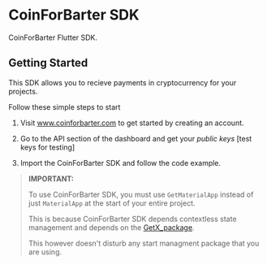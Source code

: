 # CoinForBarter SDK

CoinForBarter Flutter SDK.

## Getting Started

This SDK allows you to recieve payments in cryptocurrency for your projects.

Follow these simple steps to start

1. Visit www.coinforbarter.com to get started by creating an account.

2. Go to the API section of the dashboard and get your _public keys_ [test keys for testing]

3. Import the CoinForBarter SDK and follow the code example.

> **IMPORTANT:**
>
> To use CoinForBarter SDK, you must use `GetMaterialApp` instead of just `MaterialApp` at the start of your entire project.
>
> This is because CoinForBarter SDK depends contextless state management and depends on the [GetX_package](https://pub.dev/packages/get).
>
> This however doesn't disturb any start managment package that you are using.
